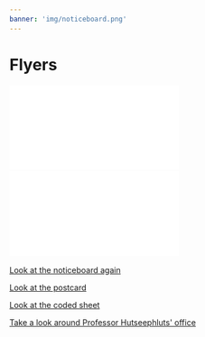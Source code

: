 ```yaml
---
banner: 'img/noticeboard.png'
---
```


# Flyers

![](./ORCID-flyer.pdf)
![](./what-is-a-DOI-flyer.pdf)


[Look at the noticeboard again](/office/noticeboard/)

[Look at the postcard](/office/noticeboard/postcard/)

[Look at the coded sheet](/office/noticeboard/coded-sheet/)

[Take a look around Professor Hutseephluts' office](/office/)
